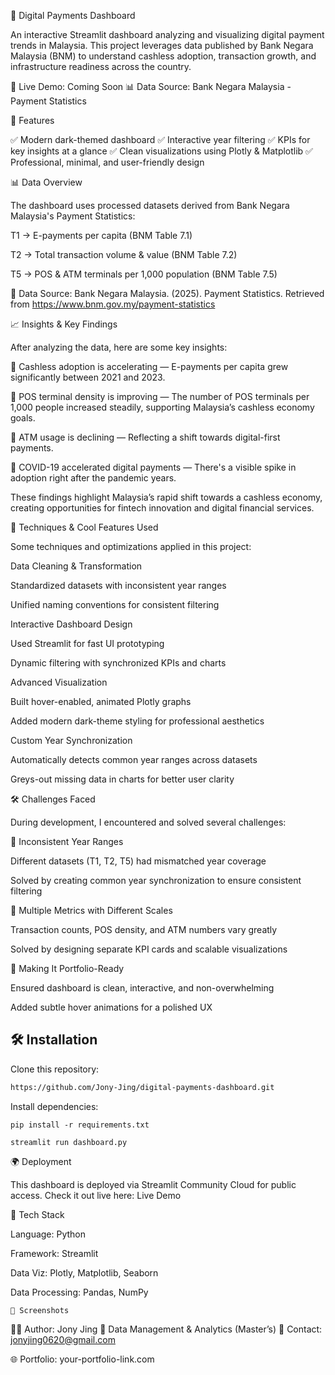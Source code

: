 🏦 Digital Payments Dashboard

An interactive Streamlit dashboard analyzing and visualizing digital payment trends in Malaysia.
This project leverages data published by Bank Negara Malaysia (BNM) to understand cashless adoption,
transaction growth, and infrastructure readiness across the country.

🔗 Live Demo: Coming Soon
📊 Data Source: Bank Negara Malaysia - Payment Statistics

🚀 Features

✅ Modern dark-themed dashboard
✅ Interactive year filtering
✅ KPIs for key insights at a glance
✅ Clean visualizations using Plotly & Matplotlib
✅ Professional, minimal, and user-friendly design

📊 Data Overview

The dashboard uses processed datasets derived from Bank Negara Malaysia's Payment Statistics:

T1 → E-payments per capita (BNM Table 7.1)

T2 → Total transaction volume & value (BNM Table 7.2)

T5 → POS & ATM terminals per 1,000 population (BNM Table 7.5)

📌 Data Source:
Bank Negara Malaysia. (2025). Payment Statistics. Retrieved from
https://www.bnm.gov.my/payment-statistics

📈 Insights & Key Findings

After analyzing the data, here are some key insights:

📌 Cashless adoption is accelerating — E-payments per capita grew significantly between 2021 and 2023.

📌 POS terminal density is improving — The number of POS terminals per 1,000 people increased steadily, supporting Malaysia’s cashless economy goals.

📌 ATM usage is declining — Reflecting a shift towards digital-first payments.

📌 COVID-19 accelerated digital payments — There's a visible spike in adoption right after the pandemic years.

These findings highlight Malaysia’s rapid shift towards a cashless economy, creating opportunities for fintech innovation and digital financial services.

🧠 Techniques & Cool Features Used

Some techniques and optimizations applied in this project:

Data Cleaning & Transformation

Standardized datasets with inconsistent year ranges

Unified naming conventions for consistent filtering

Interactive Dashboard Design

Used Streamlit for fast UI prototyping

Dynamic filtering with synchronized KPIs and charts

Advanced Visualization

Built hover-enabled, animated Plotly graphs

Added modern dark-theme styling for professional aesthetics

Custom Year Synchronization

Automatically detects common year ranges across datasets

Greys-out missing data in charts for better user clarity

🛠️ Challenges Faced

During development, I encountered and solved several challenges:

🔹 Inconsistent Year Ranges

Different datasets (T1, T2, T5) had mismatched year coverage

Solved by creating common year synchronization to ensure consistent filtering

🔹 Multiple Metrics with Different Scales

Transaction counts, POS density, and ATM numbers vary greatly

Solved by designing separate KPI cards and scalable visualizations

🔹 Making It Portfolio-Ready

Ensured dashboard is clean, interactive, and non-overwhelming

Added subtle hover animations for a polished UX

## 🛠️ Installation

Clone this repository:

```bash
https://github.com/Jony-Jing/digital-payments-dashboard.git
```
Install dependencies:
```
pip install -r requirements.txt
```
```
streamlit run dashboard.py
```
🌍 Deployment

This dashboard is deployed via Streamlit Community Cloud for public access.
Check it out live here: Live Demo

📌 Tech Stack

Language: Python

Framework: Streamlit

Data Viz: Plotly, Matplotlib, Seaborn

Data Processing: Pandas, NumPy
```
📸 Screenshots
```
👨‍💻 Author:
Jony Jing
💼 Data Management & Analytics (Master’s)
📧 Contact: jonyjing0620@gmail.com

🌐 Portfolio: your-portfolio-link.com

